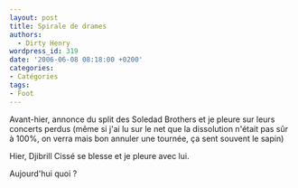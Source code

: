 ```yaml
---
layout: post
title: Spirale de drames
authors:
  - Dirty Henry
wordpress_id: 319
date: '2006-06-08 08:18:00 +0200'
categories:
- Catégories
tags:
- Foot
---
```

Avant-hier, annonce du split des Soledad Brothers et je pleure sur leurs concerts perdus (même si j'ai lu sur le net que la dissolution n'était pas sûr à 100%, on verra mais bon annuler une tournée, ça sent souvent le sapin)

Hier, Djibrill Cissé se blesse et je pleure avec lui.

Aujourd'hui quoi ?

